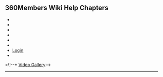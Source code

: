**360Members Wiki Help Chapters**
-----------------------------------------------------------------------------------------------------------------------------------------

-   <Overview>
-   <People>
-   <Events>
-   <Attendance>
-   <Offerings>
-   <Settings>
-   [Login](account:%20Login)
-   <Feedback>

\<\\!--\* [Video Gallery](Videos)--\>

* * * * *
